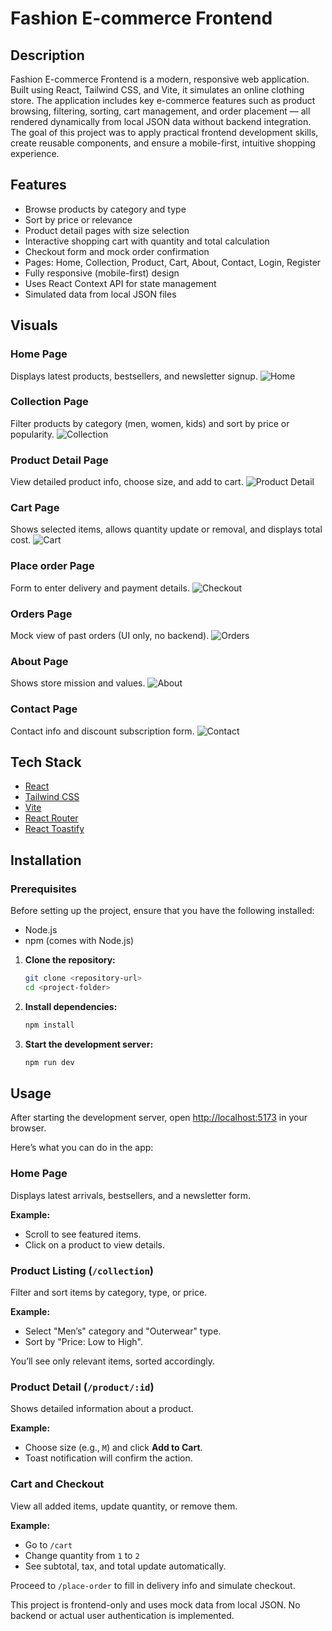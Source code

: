 # Fashion E-commerce Frontend

## Description

Fashion E-commerce Frontend is a modern, responsive web application. Built using React, Tailwind CSS, and Vite, it simulates an online clothing store. The application includes key e-commerce features such as product browsing, filtering, sorting, cart management, and order placement — all rendered dynamically from local JSON data without backend integration. The goal of this project was to apply practical frontend development skills, create reusable components, and ensure a mobile-first, intuitive shopping experience.

## Features

- Browse products by category and type
- Sort by price or relevance
- Product detail pages with size selection
- Interactive shopping cart with quantity and total calculation
- Checkout form and mock order confirmation
- Pages: Home, Collection, Product, Cart, About, Contact, Login, Register
- Fully responsive (mobile-first) design
- Uses React Context API for state management
- Simulated data from local JSON files

## Visuals

### Home Page

Displays latest products, bestsellers, and newsletter signup.
![Home](public/screenshots/home.png)

### Collection Page

Filter products by category (men, women, kids) and sort by price or popularity.
![Collection](public/screenshots/collection.png)

### Product Detail Page

View detailed product info, choose size, and add to cart.
![Product Detail](public/screenshots/product.png)

### Cart Page

Shows selected items, allows quantity update or removal, and displays total cost.
![Cart](public/screenshots/cart.png)

### Place order Page

Form to enter delivery and payment details.
![Checkout](public/screenshots/place-order.png)

### Orders Page

Mock view of past orders (UI only, no backend).
![Orders](public/screenshots/orders.png)

### About Page

Shows store mission and values.
![About](public/screenshots/about.png)

### Contact Page

Contact info and discount subscription form.
![Contact](public/screenshots/contact.png)

## Tech Stack

- [React](https://reactjs.org/)
- [Tailwind CSS](https://tailwindcss.com/)
- [Vite](https://vitejs.dev/)
- [React Router](https://reactrouter.com/)
- [React Toastify](https://fkhadra.github.io/react-toastify/)

## Installation

### Prerequisites

Before setting up the project, ensure that you have the following installed:

- Node.js
- npm (comes with Node.js)

1. **Clone the repository:**

   ```bash
   git clone <repository-url>
   cd <project-folder>
   ```

2. **Install dependencies:**
   ```bash
   npm install
   ```
3. **Start the development server:**
   ```bash
   npm run dev
   ```

## Usage

After starting the development server, open [http://localhost:5173](http://localhost:5173) in your browser.

Here’s what you can do in the app:

### Home Page

Displays latest arrivals, bestsellers, and a newsletter form.

**Example:**

- Scroll to see featured items.
- Click on a product to view details.

### Product Listing (`/collection`)

Filter and sort items by category, type, or price.

**Example:**

- Select "Men’s" category and "Outerwear" type.
- Sort by "Price: Low to High".

You’ll see only relevant items, sorted accordingly.

### Product Detail (`/product/:id`)

Shows detailed information about a product.

**Example:**

- Choose size (e.g., `M`) and click **Add to Cart**.
- Toast notification will confirm the action.

### Cart and Checkout

View all added items, update quantity, or remove them.

**Example:**

- Go to `/cart`
- Change quantity from `1` to `2`
- See subtotal, tax, and total update automatically.

Proceed to `/place-order` to fill in delivery info and simulate checkout.

This project is frontend-only and uses mock data from local JSON. No backend or actual user authentication is implemented.
